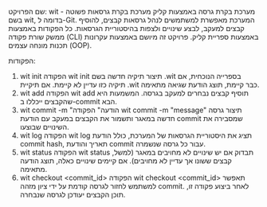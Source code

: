 שם הפרויקט: wit - מערכת בקרת גרסה באמצעות קליק
מערכת בקרת גרסאות פשוטה בשם wit, בדומה ל-Git. המערכת מאפשרת למשתמשים לנהל גרסאות קבצים, להוסיף קבצים למעקב, לבצע שינויים ולצפות בהיסטוריית הגרסאות. כל הפקודות באמצעות ממשק שורת פקודה (CLI) באמצעות ספריית קליק.
פרויקט זה מיושם באמצעות עקרונות תכנות מונחה עצמים (OOP).


הפקודות:
1. wit init
הפקודה wit init תיצור תיקיה חדשה בשם .wit בספרייה הנוכחית, אם תיקיה כזו עדיין לא קיימת. אם תיקיית .wit כבר קיימת, תוצג הודעת שגיאה מתאימה.
2. wit add
הפקודה wit add <file> תוסיף קבצים נבחרים למעקב בגרסה. המשמעות היא שהקבצים ייכללו ב-commit הבא.
3. wit commit -m "הודעה"
הפקודה wit commit -m "message" תיצור גרסה חדשה במאגר ותשמור את הקבצים במעקב עם הודעת commit שמסבירה את השינויים שבוצעו.
4. wit log
הפקודה wit log תציג את היסטוריית הגרסאות של המערכת, כולל הודעת commit hash, תאריך והודעת commit עבור כל גרסה שנשמרה.
5. wit status
הפקודה wit status תבדוק אם יש שינויים לא מחויבים במאגר (למשל, קבצים ששונו אך עדיין לא מחויבים). אם קיימים שינויים כאלה, תוצג הודעה מתאימה.
6. wit checkout <commit_id>
הפקודה wit checkout <commit_id> תאפשר למשתמש לחזור לגרסה קודמת על ידי ציון מזהה commit. לאחר ביצוע פקודה זו, תוכן הקבצים יעודכן לגרסה שנבחרה.


